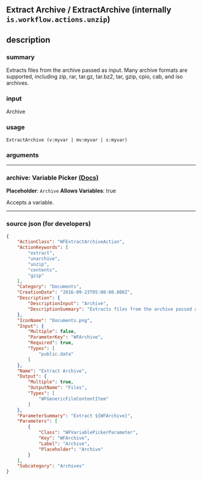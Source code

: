 
## Extract Archive / ExtractArchive (internally `is.workflow.actions.unzip`)


## description

### summary

Extracts files from the archive passed as input. Many archive formats are supported, including zip, rar, tar.gz, tar.bz2, tar, gzip, cpio, cab, and iso archives.


### input

Archive


### usage
```
ExtractArchive (v:myvar | mv:myvar | s:myvar)
```

### arguments

---

### archive: Variable Picker [(Docs)](https://pfgithub.github.io/shortcutslang/gettingstarted#variable-picker-fields)
**Placeholder**: ```
		Archive
		```
**Allows Variables**: true



Accepts a variable.

---

### source json (for developers)

```json
{
	"ActionClass": "WFExtractArchiveAction",
	"ActionKeywords": [
		"extract",
		"unarchive",
		"unzip",
		"contents",
		"gzip"
	],
	"Category": "Documents",
	"CreationDate": "2016-09-23T05:00:00.000Z",
	"Description": {
		"DescriptionInput": "Archive",
		"DescriptionSummary": "Extracts files from the archive passed as input. Many archive formats are supported, including zip, rar, tar.gz, tar.bz2, tar, gzip, cpio, cab, and iso archives."
	},
	"IconName": "Documents.png",
	"Input": {
		"Multiple": false,
		"ParameterKey": "WFArchive",
		"Required": true,
		"Types": [
			"public.data"
		]
	},
	"Name": "Extract Archive",
	"Output": {
		"Multiple": true,
		"OutputName": "Files",
		"Types": [
			"WFGenericFileContentItem"
		]
	},
	"ParameterSummary": "Extract ${WFArchive}",
	"Parameters": [
		{
			"Class": "WFVariablePickerParameter",
			"Key": "WFArchive",
			"Label": "Archive",
			"Placeholder": "Archive"
		}
	],
	"Subcategory": "Archives"
}
```
